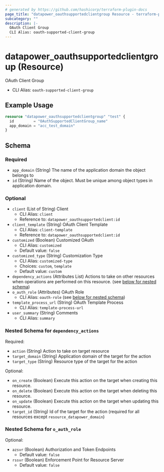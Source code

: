 ```yaml
---
# generated by https://github.com/hashicorp/terraform-plugin-docs
page_title: "datapower_oauthsupportedclientgroup Resource - terraform-provider-datapower"
subcategory: ""
description: |-
  OAuth Client Group
  CLI Alias: oauth-supported-client-group
---
```


# datapower_oauthsupportedclientgroup (Resource)

OAuth Client Group
  - CLI Alias: `oauth-supported-client-group`

## Example Usage

```terraform
resource "datapower_oauthsupportedclientgroup" "test" {
  id         = "OAuthSupportedClientGroup_name"
  app_domain = "acc_test_domain"
}
```

<!-- schema generated by tfplugindocs -->
## Schema

### Required

- `app_domain` (String) The name of the application domain the object belongs to
- `id` (String) Name of the object. Must be unique among object types in application domain.

### Optional

- `client` (List of String) Client
  - CLI Alias: `client`
  - Reference to: `datapower_oauthsupportedclient:id`
- `client_template` (String) OAuth Client Template
  - CLI Alias: `client-template`
  - Reference to: `datapower_oauthsupportedclient:id`
- `customized` (Boolean) Customized OAuth
  - CLI Alias: `customized`
  - Default value: `false`
- `customized_type` (String) Customization Type
  - CLI Alias: `customized-type`
  - Choices: `custom`, `template`
  - Default value: `custom`
- `dependency_actions` (Attributes List) Actions to take on other resources when operations are performed on this resource. (see [below for nested schema](#nestedatt--dependency_actions))
- `o_auth_role` (Attributes) OAuth Role
  - CLI Alias: `oauth-role` (see [below for nested schema](#nestedatt--o_auth_role))
- `template_process_url` (String) OAuth Template Process
  - CLI Alias: `template-process-url`
- `user_summary` (String) Comments
  - CLI Alias: `summary`

<a id="nestedatt--dependency_actions"></a>
### Nested Schema for `dependency_actions`

Required:

- `action` (String) Action to take on target resource
- `target_domain` (String) Application domain of the target for the action
- `target_type` (String) Resource type of the target for the action

Optional:

- `on_create` (Boolean) Execute this action on the target when creating this resource.
- `on_delete` (Boolean) Execute this action on the target when deleting this resource.
- `on_update` (Boolean) Execute this action on the target when updating this resource.
- `target_id` (String) Id of the target for the action (required for all resources except `resource_datapower_domain`)


<a id="nestedatt--o_auth_role"></a>
### Nested Schema for `o_auth_role`

Optional:

- `azsvr` (Boolean) Authorization and Token Endpoints
  - Default value: `false`
- `rssvr` (Boolean) Enforcement Point for Resource Server
  - Default value: `false`
